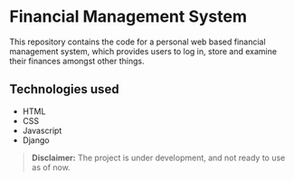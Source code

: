 # Financial Management System
This repository contains the code for a personal web based financial management system, which provides users to log in, store and examine their finances amongst other things.

## Technologies used

- HTML
- CSS
- Javascript
- Django

> **Disclaimer:** The project is under development, and not ready to use as of now.

